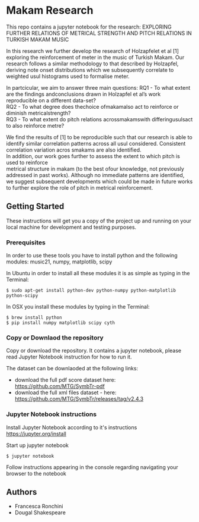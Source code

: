 # Makam Research

This repo contains a jupyter notebook for the research:
EXPLORING FURTHER RELATIONS OF METRICAL STRENGTH AND PITCH RELATIONS IN TURKISH MAKAM MUSIC 

In this research we further develop the research of Holzapfelet et al [1]
exploring  the  reinforcement  of  meter  in  the music of Turkish Makam. 
Our research follows a similar methodology to that described by Holzapfel, 
deriving note onset  distributions  which  we  subsequently  correlate  to 
weighted usul histograms used  to  formalise  meter.   

In partcicular, we aim to answer three main questions:
RQ1 - To  what  extent  are  the  findings  andconclusions drawn in Holzapfel et al’s work reproducible on  a different  data-set?   
RQ2 - To  what degree  does thechoice ofmakamalso act to reinforce or diminish metricalstrength?  
RQ3 - To what extent do pitch relations acrossmakamswith differingusulsact to also reinforce metre?

We find  the  results  of  [1]  to  be  reproducible  such  that  our research  is  able  to  identify  similar 
correlation  patterns across all usul considered. 
Consistent correlation variation acros smakams are also identified.  
In addition, our work goes  further  to  assess  the  extent  to  which  pitch  is  used to  reinforce  
metrical  structure  in makam (to  the  best  ofour knowledge,  not previously addressed in past works).
Although no immediate patterns are identified, we suggest subsequent developments which could be made in future works  to 
further  explore  the  role  of  pitch  in  metrical reinforcement.

## Getting Started

These instructions will get you a copy of the project up and running on your local machine for development and testing purposes. 

### Prerequisites

In order to use these tools you have to install python and the following modules: music21, numpy, matplotlib, scipy 

In Ubuntu in order to install all these modules it is as simple as typing in the Terminal:
```
$ sudo apt-get install python-dev python-numpy python-matplotlib python-scipy 
```

In OSX you install these modules by typing in the Terminal:

```
$ brew install python
$ pip install numpy matplotlib scipy cyth
````

### Copy or Downlaod the repository 

Copy or download the repository. 
It contains a jupyter notebook, please read Jupyter Notebook instruction for how to run it.

The dataset can be downlaoded at the following links:
- download the full pdf score dataset here: https://github.com/MTG/SymbTr-pdf 
- download the full xml files dataset - here: https://github.com/MTG/SymbTr/releases/tag/v2.4.3


### Jupyter Notebook instructions
Install Jupyter Notebook according to it's instructions https://jupyter.org/install

Start up jupyter notebook

```
$ jupyter notebook
```

Follow instructions appearing in the console regarding navigating your browser to the notebook

## Authors 
- Francesca Ronchini
- Dougal Shakespeare

